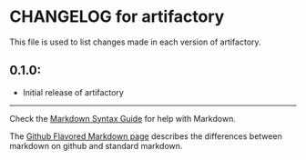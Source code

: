 # CHANGELOG for artifactory

This file is used to list changes made in each version of artifactory.

## 0.1.0:

* Initial release of artifactory

- - -
Check the [Markdown Syntax Guide](http://daringfireball.net/projects/markdown/syntax) for help with Markdown.

The [Github Flavored Markdown page](http://github.github.com/github-flavored-markdown/) describes the differences between markdown on github and standard markdown.
